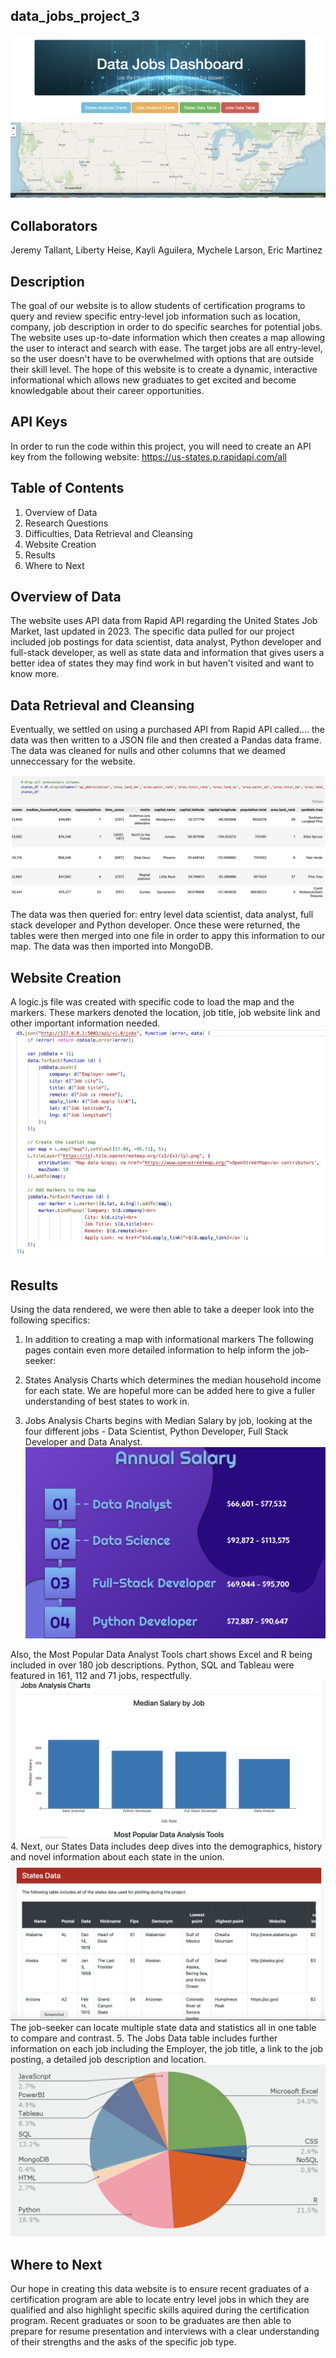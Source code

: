 ## data_jobs_project_3
![Dashboard](images/Screenshot%202023-01-30%20at%2012.29.40%20PM.png?version%3D1675125501633)
## Collaborators
Jeremy Tallant, Liberty Heise, Kayli Aguilera, Mychele Larson, Eric Martinez

## Description
The goal of our website is to allow students of certification programs to query and review specific entry-level job information such as location, company, job description in order to do specific searches for potential jobs.  The website uses up-to-date information which then creates a map allowing the user to interact and search with ease.  The target jobs are all entry-level, so the user doesn't have to be overwhelmed with options that are outside their skill level.  The hope of this website is to create a dynamic, interactive informational which allows new graduates to get excited and become knowledgable about their career opportunities.

## API Keys
In order to run the code within this project, you will need to create an API key from the following website:  https://us-states.p.rapidapi.com/all


## Table of Contents
1.  Overview of Data
2.  Research Questions
3.  Difficulties, Data Retrieval and Cleansing
4.  Website Creation
5.  Results
6.  Where to Next

## Overview of Data

The website uses API data from Rapid API regarding the United States Job Market, last updated in 2023.  The specific data pulled for our project included job postings for data scientist, data analyst, Python developer and full-stack developer, as well as state data and information that gives users a better idea of states they may find work in but haven't visited and want to know more.  

## Data Retrieval and Cleansing

Eventually, we settled on using a purchased API from Rapid API called....  the data was then written to a JSON file and then created a Pandas data frame.  The data was cleaned for nulls and other columns that we deamed unneccessary for the website.  

![data cleaning](/images/Screenshot%202023-01-30%20at%2010.55.36%20AM.png?version%3D1675097879368)

The data was then queried for: entry level data scientist, data analyst, full stack developer and Python developer.  Once these were returned, the tables were then merged into one file in order to appy this information to our map.  The data was then imported into MongoDB. 

## Website Creation

A logic.js file was created with specific code to load the map and the markers.  These markers denoted the location, job title, job website link and other important information needed.  
![java script for map](/images/Screenshot%202023-01-30%20at%2011.02.51%20AM.png?version%3D1675098369877)

## Results

Using the data rendered, we were then able to take a deeper look into the following specifics:

1.  In addition to creating a map with informational markers
The following pages contain even more detailed information to help inform the job-seeker:

2.  States Analysis Charts which determines the median household income for each state.  We are hopeful more can be added here to give a fuller understanding of best states to work in.
3.  Jobs Analysis Charts begins with Median Salary by job, looking at the four different jobs - Data Scientist, Python Developer, Full Stack Developer and Data Analyst.  ![Annual Salary](/images/Screenshot%202023-01-30%20at%205.08.21%20PM.png?version%3D1675125909759)

Also, the Most Popular Data Analyst Tools chart shows Excel and R being included in over 180 job descriptions.  Python, SQL and Tableau were featured in 161, 112 and 71 jobs, respectfully.
![jobs analysis](/images/Screenshot%202023-01-30%20at%205.11.18%20PM.png?version%3D1675125706404)4.  Next, our States Data includes deep dives into the demographics, history and novel information about each state in the union. ![states data](/images/Screenshot%202023-01-30%20at%205.10.55%20PM.png?version%3D1675125974172) 
The job-seeker can locate multiple state data and statistics all in one table to compare and contrast.
5.  The Jobs Data table includes further information on each job including the Employer, the job title, a link to the job posting, a detailed job description and location.![pie chart](/images/Screenshot%202023-01-30%20at%205.06.55%20PM.png?version%3D1675125749079)

## Where to Next

Our hope in creating this data website is to ensure recent graduates of a certification program are able to locate entry level jobs in which they are qualified and also highlight specific skills aquired during the certification program.  Recent graduates or soon to be graduates are then able to prepare for resume presentation and interviews with a clear understanding of their strengths and the asks of the specific job type.  



